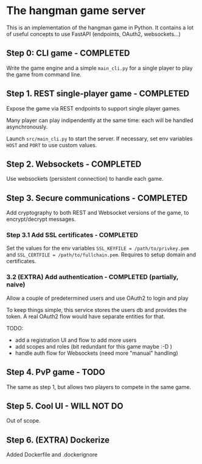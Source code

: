 # The hangman game server

This is an implementation of the hangman game in Python. It contains a lot of useful concepts to use FastAPI (endpoints, OAuth2, websockets...)

## Step 0: CLI game - COMPLETED
Write the game engine and a simple `main_cli.py` for a single player to play the game from command line.

## Step 1. REST single-player game - COMPLETED
Expose the game via REST endpoints to support single player games. 

Many player can play indipendently at the same time: each will be handled asynchronously.

Launch `src/main_cli.py` to start the server. If necessary, set env variables `HOST` and `PORT` to use custom values.

## Step 2. Websockets - COMPLETED
Use websockets (persistent connection) to handle each game. 

## Step 3. Secure communications - COMPLETED 
Add cryptography to both REST and Websocket versions of the game, to encrypt/decrypt messages.
### Step 3.1 Add SSL certificates - COMPLETED
Set the values for the env variables `SSL_KEYFILE = /path/to/privkey.pem` and `SSL_CERTFILE = /path/to/fullchain.pem`. Requires to setup domain and certificates.

### 3.2 (EXTRA) Add authentication - COMPLETED (partially, naive)
Allow a couple of predetermined users and use OAuth2 to login and play

To keep things simple, this service stores the users db and provides the token. A real OAuth2 flow would have separate entities for that.

TODO:
- add a registration UI and flow to add more users
- add scopes and roles (bit redundant for this game maybe :-D )
- handle auth flow for Websockets (need more "manual" handling)

## Step 4. PvP game - TODO
The same as step 1, but allows two players to compete in the same game. 

## Step 5. Cool UI - WILL NOT DO
Out of scope.

## Step 6. (EXTRA) Dockerize
Added Dockerfile and .dockerignore
